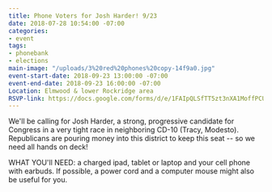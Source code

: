 ```yaml
---
title: Phone Voters for Josh Harder! 9/23
date: 2018-07-28 10:54:00 -07:00
categories:
- event
tags:
- phonebank
- elections
main-image: "/uploads/3%20red%20phones%20copy-14f9a0.jpg"
event-start-date: 2018-09-23 13:00:00 -07:00
event-end-date: 2018-09-23 16:00:00 -07:00
Location: Elmwood & lower Rockridge area
RSVP-link: https://docs.google.com/forms/d/e/1FAIpQLSfTT5zt3nXA1MoffPCUPEPhWbrI8sQD7cBbkcZRaIHY5YwGaQ/viewform
---
```


We'll be calling for Josh Harder, a strong, progressive candidate for Congress in a very tight race in neighboring CD-10 (Tracy, Modesto). Republicans are pouring money into this district to keep this seat -- so we need all hands on deck!

WHAT YOU'll NEED: a charged ipad, tablet or laptop and your cell phone with earbuds.  If possible, a power cord and a computer mouse might also be useful for you.


